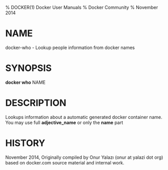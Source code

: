 % DOCKER(1) Docker User Manuals
% Docker Community
% November 2014
# NAME
docker-who - Lookup people information from docker names

# SYNOPSIS
**docker who**
NAME

# DESCRIPTION

Lookups information about a automatic generated docker container name. You may use full **adjective_name** or only the **name** part

# HISTORY
November 2014, Originally compiled by Onur Yalazı (onur at yalazi dot org)
based on docker.com source material and internal work.
